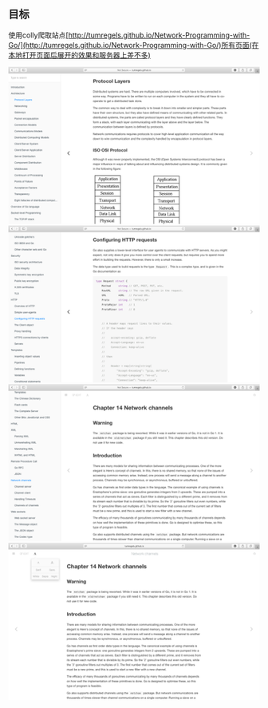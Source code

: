 ## 目标

使用colly爬取站点[http://tumregels.github.io/Network-Programming-with-Go/](http://tumregels.github.io/Network-Programming-with-Go/)所有页面(在本地打开页面后展开的效果和服务器上差不多)

<div align=center><img src="../images/01.png"/></div>

<div align=center><img src="../images/02.png"/></div>

<div align=center><img src="../images/03.png"/></div>

<div align=center><img src="../images/04.png"/></div>
